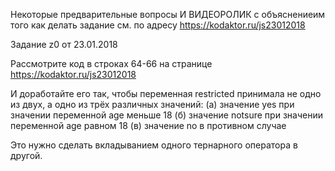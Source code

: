 Некоторые предварительные вопросы И ВИДЕОРОЛИК с объяснениеим того как делать задание
см. по адресу https://kodaktor.ru/js23012018

Задание z0 от 23.01.2018

Рассмотрите код в строках 64-66  на странице https://kodaktor.ru/js23012018

И доработайте его так, чтобы
переменная restricted принимала не одно из двух,
а одно из трёх различных значений:
(а) значение yes при значении переменной age меньше 18
(б) значение notsure при значении переменной age равном 18
(в) значение no в противном случае

Это нужно сделать вкладыванием одного тернарного
оператора в другой. 

